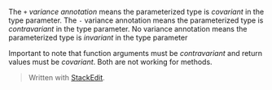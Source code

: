 

The `+`  _variance annotation_ means the parameterized type is _covariant_ in the type parameter. The `-` variance annotation means the parameterized type is _contravariant_ in the type parameter. No variance annotation means the parameterized type is _invariant_ in the type parameter

Important to note that function arguments must be _contravariant_ and return values must be _covariant_. Both are not working for methods. 

> Written with [StackEdit](https://stackedit.io/).
<!--stackedit_data:
eyJoaXN0b3J5IjpbMTM3NzI4OTkzNywxMjE5MzM2MzgzLC0yNT
I0MTE5MDUsNzMwOTk4MTE2LDExMzIzMzMwNSwxMjI2NDMxNTUs
MTIyNjQzMTU1LC0xOTg1NjE1NzgyLC0xODAwNDY1NDY4LC0xMj
gyOTY0MDAyLDE4OTE2NzExNTEsLTIwOTcyMTgwNDQsMzA2NzIy
ODIxLC0xNzA3NDAxMTI3LDE0MDk4MzcyOTEsMTk2Njg3MjQ2My
wtNzgzNjk4NTgzLDI4MjMwNjczMywxMzEyMjg4NTc3LDE5OTcw
OTQ2NDNdfQ==
-->